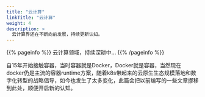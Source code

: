 ```yaml
---
title: "云计算"
linkTitle: "云计算"
weight: 4
description: >
  云计算界还在不断向前发展，持续更新认知。 
---
```


{{% pageinfo %}}
云计算领域，持续深耕中...
{{% /pageinfo %}}

自15年开始接触容器，当时容器就是Docker，Docker就是容器，当然现在docker仍是主流的容器runtime方案，随着k8s带起来的云原生生态规模落地和数字化转型的战略倡导，如今也发生了太多变化，此篇会把以前编写的一些文章挪移到此处，顺便开启新的认知。
